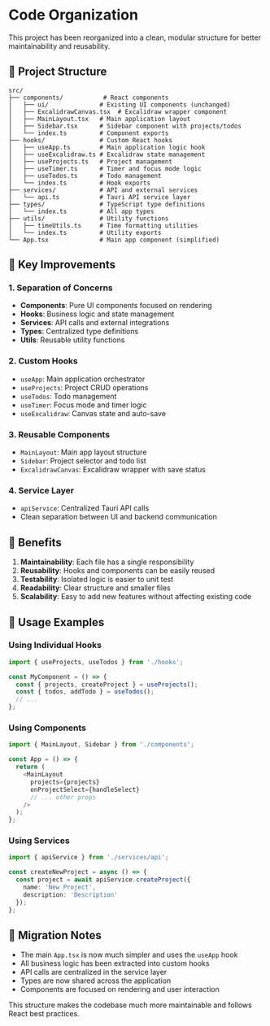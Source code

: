 # Code Organization

This project has been reorganized into a clean, modular structure for better maintainability and reusability.

## 📁 Project Structure

```
src/
├── components/           # React components
│   ├── ui/              # Existing UI components (unchanged)
│   ├── ExcalidrawCanvas.tsx  # Excalidraw wrapper component
│   ├── MainLayout.tsx   # Main application layout
│   ├── Sidebar.tsx      # Sidebar component with projects/todos
│   └── index.ts         # Component exports
├── hooks/               # Custom React hooks
│   ├── useApp.ts        # Main application logic hook
│   ├── useExcalidraw.ts # Excalidraw state management
│   ├── useProjects.ts   # Project management
│   ├── useTimer.ts      # Timer and focus mode logic
│   ├── useTodos.ts      # Todo management
│   └── index.ts         # Hook exports
├── services/            # API and external services
│   └── api.ts           # Tauri API service layer
├── types/               # TypeScript type definitions
│   └── index.ts         # All app types
├── utils/               # Utility functions
│   ├── timeUtils.ts     # Time formatting utilities
│   └── index.ts         # Utility exports
└── App.tsx              # Main app component (simplified)
```

## 🎯 Key Improvements

### 1. **Separation of Concerns**
- **Components**: Pure UI components focused on rendering
- **Hooks**: Business logic and state management
- **Services**: API calls and external integrations
- **Types**: Centralized type definitions
- **Utils**: Reusable utility functions

### 2. **Custom Hooks**
- `useApp`: Main application orchestrator
- `useProjects`: Project CRUD operations
- `useTodos`: Todo management
- `useTimer`: Focus mode and timer logic
- `useExcalidraw`: Canvas state and auto-save

### 3. **Reusable Components**
- `MainLayout`: Main app layout structure
- `Sidebar`: Project selector and todo list
- `ExcalidrawCanvas`: Excalidraw wrapper with save status

### 4. **Service Layer**
- `apiService`: Centralized Tauri API calls
- Clean separation between UI and backend communication

## 🚀 Benefits

1. **Maintainability**: Each file has a single responsibility
2. **Reusability**: Hooks and components can be easily reused
3. **Testability**: Isolated logic is easier to unit test
4. **Readability**: Clear structure and smaller files
5. **Scalability**: Easy to add new features without affecting existing code

## 📖 Usage Examples

### Using Individual Hooks
```typescript
import { useProjects, useTodos } from './hooks';

const MyComponent = () => {
  const { projects, createProject } = useProjects();
  const { todos, addTodo } = useTodos();
  // ...
};
```

### Using Components
```typescript
import { MainLayout, Sidebar } from './components';

const App = () => {
  return (
    <MainLayout
      projects={projects}
      onProjectSelect={handleSelect}
      // ... other props
    />
  );
};
```

### Using Services
```typescript
import { apiService } from './services/api';

const createNewProject = async () => {
  const project = await apiService.createProject({
    name: 'New Project',
    description: 'Description'
  });
};
```

## 🔧 Migration Notes

- The main `App.tsx` is now much simpler and uses the `useApp` hook
- All business logic has been extracted into custom hooks
- API calls are centralized in the service layer
- Types are now shared across the application
- Components are focused on rendering and user interaction

This structure makes the codebase much more maintainable and follows React best practices. 